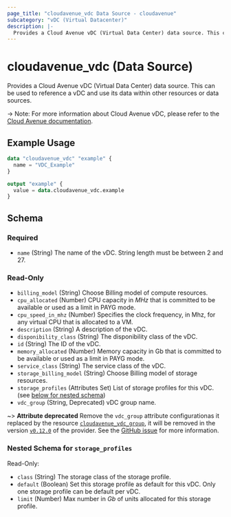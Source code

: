 ```yaml
---
page_title: "cloudavenue_vdc Data Source - cloudavenue"
subcategory: "vDC (Virtual Datacenter)"
description: |-
  Provides a Cloud Avenue vDC (Virtual Data Center) data source. This can be used to reference a vDC and use its data within other resources or data sources.
---
```


# cloudavenue_vdc (Data Source)

Provides a Cloud Avenue vDC (Virtual Data Center) data source. This can be used to reference a vDC and use its data within other resources or data sources.

 -> Note: For more information about Cloud Avenue vDC, please refer to the [Cloud Avenue documentation](https://wiki.cloudavenue.orange-business.com/wiki/Datacenter_virtuel).

## Example Usage

```terraform
data "cloudavenue_vdc" "example" {
  name = "VDC_Example"
}

output "example" {
  value = data.cloudavenue_vdc.example
}
```

<!-- schema generated by tfplugindocs -->
## Schema

### Required

- `name` (String) The name of the vDC. String length must be between 2 and 27.

### Read-Only

- `billing_model` (String) Choose Billing model of compute resources.
- `cpu_allocated` (Number) CPU capacity in *MHz* that is committed to be available or used as a limit in PAYG mode.
- `cpu_speed_in_mhz` (Number) Specifies the clock frequency, in Mhz, for any virtual CPU that is allocated to a VM.
- `description` (String) A description of the vDC.
- `disponibility_class` (String) The disponibility class of the vDC.
- `id` (String) The ID of the vDC.
- `memory_allocated` (Number) Memory capacity in Gb that is committed to be available or used as a limit in PAYG mode.
- `service_class` (String) The service class of the vDC.
- `storage_billing_model` (String) Choose Billing model of storage resources.
- `storage_profiles` (Attributes Set) List of storage profiles for this vDC. (see [below for nested schema](#nestedatt--storage_profiles))
- `vdc_group` (String, Deprecated) vDC group name. 

 ~> **Attribute deprecated** Remove the `vdc_group` attribute configurationas it replaced by the resource [`cloudavenue_vdc_group`](https://registry.terraform.io/providers/orange-cloudavenue/cloudavenue/latest/docs/resources/vdc_group), it will be removed in the version [`v0.12.0`](https://github.com/orange-cloudavenue/terraform-provider-cloudavenue/milestone/4) of the provider. See the [GitHub issue](https://github.com/orange-cloudavenue/terraform-provider-cloudavenue/issues/448) for more information.

<a id="nestedatt--storage_profiles"></a>
### Nested Schema for `storage_profiles`

Read-Only:

- `class` (String) The storage class of the storage profile.
- `default` (Boolean) Set this storage profile as default for this vDC. Only one storage profile can be default per vDC.
- `limit` (Number) Max number in *Gb* of units allocated for this storage profile.

